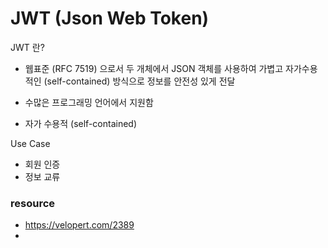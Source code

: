 # JWT (Json Web Token)

JWT 란?

- 웹표준 (RFC 7519) 으로서 두 개체에서 JSON 객체를 사용하여 가볍고 자가수용적인 (self-contained) 방식으로 정보를 안전성 있게 전달 

- 수많은 프로그래밍 언어에서 지원함
- 자가 수용적 (self-contained)  <br>

Use Case
- 회원 인증
- 정보 교류

### resource

- https://velopert.com/2389
- 